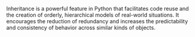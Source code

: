 Inheritance is a powerful feature in Python that facilitates code reuse and the creation of orderly, hierarchical models of real-world situations. It encourages the reduction of redundancy and increases the predictability and consistency of behavior across similar kinds of objects.
